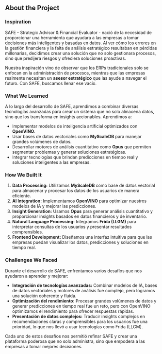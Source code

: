## About the Project

### Inspiration

SAFE - Strategic Advisor & Financial Evaluator - nació de la necesidad de proporcionar una herramienta que ayudara a las empresas a tomar decisiones más inteligentes y basadas en datos. Al ver cómo los errores en la gestión financiera y la falta de análisis estratégico resultaban en pérdidas millonarias, decidimos crear una solución que no solo gestionara procesos, sino que predijera riesgos y ofreciera soluciones proactivas.

Nuestra inspiración vino de observar que los ERPs tradicionales solo se enfocan en la administración de procesos, mientras que las empresas realmente necesitan un **asesor estratégico** que las ayude a navegar el futuro. Con SAFE, buscamos llenar ese vacío.

### What We Learned

A lo largo del desarrollo de SAFE, aprendimos a combinar diversas tecnologías avanzadas para crear un sistema que no solo almacena datos, sino que los transforma en insights accionables. Aprendimos a:
- Implementar modelos de inteligencia artificial optimizados con **OpenVINO**.
- Usar bases de datos vectoriales como **MyScaleDB** para manejar grandes volúmenes de datos.
- Desarrollar motores de análisis cuantitativo como **Opus** que permiten segmentar problemas y generar soluciones estratégicas.
- Integrar tecnologías que brindan predicciones en tiempo real y soluciones inteligentes a las empresas.

### How We Built It

1. **Data Processing:** Utilizamos **MyScaleDB** como base de datos vectorial para almacenar y procesar los datos de los usuarios de manera eficiente.
2. **AI Integration:** Implementamos **OpenVINO** para optimizar nuestros modelos de IA y mejorar las predicciones.
3. **Insight Generation:** Usamos **Opus** para generar análisis cuantitativo y proporcionar insights basados en datos financieros y de inventario.
4. **Natural Language Processing:** Integramos **Frida (LLGM)** para interpretar consultas de los usuarios y presentar resultados comprensibles.
5. **Frontend Development:** Diseñamos una interfaz intuitiva para que las empresas puedan visualizar los datos, predicciones y soluciones en tiempo real.

### Challenges We Faced

Durante el desarrollo de SAFE, enfrentamos varios desafíos que nos ayudaron a aprender y mejorar:

- **Integración de tecnologías avanzadas:** Combinar modelos de IA, bases de datos vectoriales y motores de análisis fue complejo, pero logramos una solución coherente y fluida.
- **Optimización del rendimiento:** Procesar grandes volúmenes de datos y generar predicciones en tiempo real fue un reto, pero con OpenVINO optimizamos el rendimiento para ofrecer respuestas rápidas.
- **Presentación de datos complejos:** Traducir insights complejos en recomendaciones claras y comprensibles para los usuarios fue una prioridad, lo que nos llevó a usar tecnologías como Frida (LLGM).

Cada uno de estos desafíos nos permitió refinar SAFE y crear una plataforma poderosa que no solo administra, sino que empodera a las empresas a tomar mejores decisiones.

